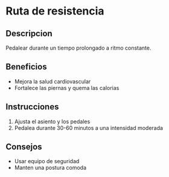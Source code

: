 # Ruta de resistencia

## Descripcion
Pedalear durante un tiempo prolongado a ritmo constante.

## Beneficios
- Mejora la salud cardiovascular
- Fortalece las piernas y quema las calorias

## Instrucciones
1. Ajusta el asiento y los pedales
2. Pedalea durante 30-60 minutos a una intensidad moderada

## Consejos
- Usar equipo de seguridad 
- Manten una postura comoda
